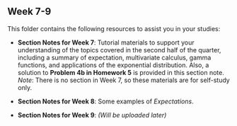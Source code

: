 ## Week 7-9

This folder contains the following resources to assist you in your studies:

- **Section Notes for Week 7**: Tutorial materials to support your understanding of the topics covered in the second half of the quarter, including a summary of expectation, multivariate calculus, gamma functions, and applications of the exponential distribution. Also, a solution to **Problem 4b in Homework 5** is provided in this section note. *Note*: There is no section in Week 7, so these materials are for self-study only.

- **Section Notes for Week 8**: Some examples of *Expectations*.

- **Section Notes for Week 9**: *(Will be uploaded later)*
